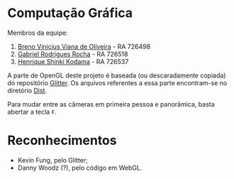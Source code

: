 # Computação Gráfica

Membros da equipe:

1. [Breno Vinicius Viana de Oliveira](https://github.com/donOnerb) - RA 726498
2. [Gabriel Rodrigues Rocha](https://github.com/gabrielrodriguesrocha) - RA 726518
3. [Henrique Shinki Kodama](https://github.com/hskodama) - RA 726537

A parte de OpenGL deste projeto é baseada (ou descaradamente copiada) do repositório [Glitter](https://github.com/Polytonic/Glitter). Os arquivos referentes a essa parte encontram-se no diretório [Dist](https://github.com/gabrielrodriguesrocha/Projeto-CG/tree/master/Dist).

Para mudar entre as câmeras em primeira pessoa e panorâmica, basta abertar a tecla `F`.

# Reconhecimentos

- Kevin Fung, pelo Glitter;
- Danny Woodz (?), pelo código em WebGL.
